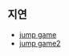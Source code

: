 ## 지연
- [jump game](https://leetcode.com/problems/jump-game/)
- [jump game2](https://leetcode.com/problems/jump-game-ii/)
